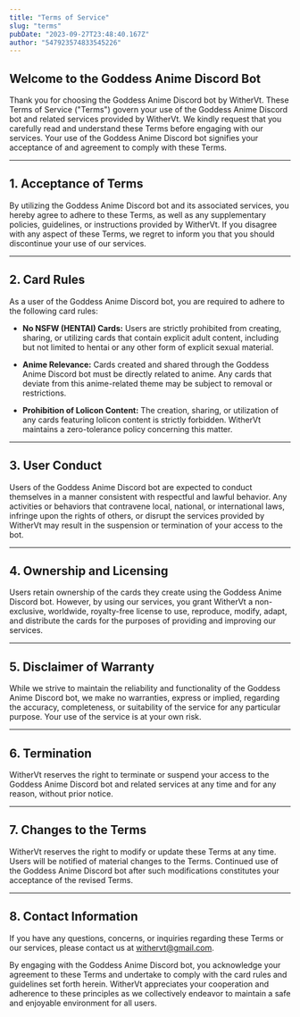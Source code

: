 ```yaml
---
title: "Terms of Service"
slug: "terms"
pubDate: "2023-09-27T23:48:40.167Z"
author: "547923574833545226"
---
```


## Welcome to the Goddess Anime Discord Bot

Thank you for choosing the Goddess Anime Discord bot by WitherVt. These Terms of Service ("Terms") govern your use of the Goddess Anime Discord bot and related services provided by WitherVt. We kindly request that you carefully read and understand these Terms before engaging with our services. Your use of the Goddess Anime Discord bot signifies your acceptance of and agreement to comply with these Terms.

---

## 1. Acceptance of Terms

By utilizing the Goddess Anime Discord bot and its associated services, you hereby agree to adhere to these Terms, as well as any supplementary policies, guidelines, or instructions provided by WitherVt. If you disagree with any aspect of these Terms, we regret to inform you that you should discontinue your use of our services.

---

## 2. Card Rules

As a user of the Goddess Anime Discord bot, you are required to adhere to the following card rules:

- **No NSFW (HENTAI) Cards:** Users are strictly prohibited from creating, sharing, or utilizing cards that contain explicit adult content, including but not limited to hentai or any other form of explicit sexual material.

- **Anime Relevance:** Cards created and shared through the Goddess Anime Discord bot must be directly related to anime. Any cards that deviate from this anime-related theme may be subject to removal or restrictions.

- **Prohibition of Lolicon Content:** The creation, sharing, or utilization of any cards featuring lolicon content is strictly forbidden. WitherVt maintains a zero-tolerance policy concerning this matter.

---

## 3. User Conduct

Users of the Goddess Anime Discord bot are expected to conduct themselves in a manner consistent with respectful and lawful behavior. Any activities or behaviors that contravene local, national, or international laws, infringe upon the rights of others, or disrupt the services provided by WitherVt may result in the suspension or termination of your access to the bot.

---

## 4. Ownership and Licensing

Users retain ownership of the cards they create using the Goddess Anime Discord bot. However, by using our services, you grant WitherVt a non-exclusive, worldwide, royalty-free license to use, reproduce, modify, adapt, and distribute the cards for the purposes of providing and improving our services.

---

## 5. Disclaimer of Warranty

While we strive to maintain the reliability and functionality of the Goddess Anime Discord bot, we make no warranties, express or implied, regarding the accuracy, completeness, or suitability of the service for any particular purpose. Your use of the service is at your own risk.

---

## 6. Termination

WitherVt reserves the right to terminate or suspend your access to the Goddess Anime Discord bot and related services at any time and for any reason, without prior notice.

---

## 7. Changes to the Terms

WitherVt reserves the right to modify or update these Terms at any time. Users will be notified of material changes to the Terms. Continued use of the Goddess Anime Discord bot after such modifications constitutes your acceptance of the revised Terms.

---

## 8. Contact Information

If you have any questions, concerns, or inquiries regarding these Terms or our services, please contact us at [withervt@gmail.com](mailto:withervt@gmail.com).

By engaging with the Goddess Anime Discord bot, you acknowledge your agreement to these Terms and undertake to comply with the card rules and guidelines set forth herein. WitherVt appreciates your cooperation and adherence to these principles as we collectively endeavor to maintain a safe and enjoyable environment for all users.
